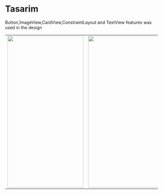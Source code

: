 # Tasarim
Button,İmageView,CardView,ConstraintLayout and TextView features was used in the design

<table>
<tr>
  <td>
<img src="https://user-images.githubusercontent.com/56538177/162806569-2edbc262-6d57-472d-b18b-05ae731d9bba.png"  width="250" height="500">
    </td>
 <td>     
<img src="https://user-images.githubusercontent.com/56538177/162806659-946b8da1-b544-4468-8a85-7af321b373a5.png"  width="250" height="500">
  </td>
  <td>
    <img src="https://user-images.githubusercontent.com/56538177/163710106-212afa2c-5f0c-4493-b377-e2335417046b.png"  width="250" height="500">
    
  </td>

  </tr>
  </table>
